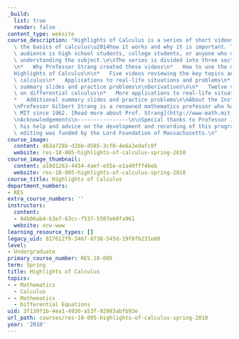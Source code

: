 ```yaml
---
_build:
  list: true
  render: false
content_type: website
course_description: "Highlights of Calculus is a series of short videos that introduces\
  \ the basics of calculus\u2014how it works and why it is important. The intended\
  \ audience is high school students, college students, or anyone who might need help\
  \ understanding the subject.\n\nThe series is divided into three sections:\n\nIntroduction\n\
  \n*   Why Professor Strang created these videos\n*   How to use the materials\n\n\
  Highlights of Calculus\n\n*   Five videos reviewing the key topics and ideas of\
  \ calculus\n*   Applications to real-life situations and problems\n*   Additional\
  \ summary slides and practice problems\n\nDerivatives\n\n*   Twelve videos focused\
  \ on differential calculus\n*   More applications to real-life situations and problems\n\
  *   Additional summary slides and practice problems\n\nAbout the Instructor\n--------------------\n\
  \nProfessor Gilbert Strang is a renowned mathematics professor who has taught at\
  \ MIT since 1962. [Read more about Prof. Strang](http://www-math.mit.edu/~gs/).\n\
  \nAcknowledgements\n----------------\n\nSpecial thanks to Professor J.C. Nave for\
  \ his help and advice on the development and recording of this program.\n\nThe video\
  \ editing was funded by the Lord Foundation of Massachusetts.\n"
course_image:
  content: 463a728b-d2bb-d585-3cf0-4e6a3edafc0f
  website: res-18-005-highlights-of-calculus-spring-2010
course_image_thumbnail:
  content: a10d1263-4454-4aef-e55e-e1a40fff4beb
  website: res-18-005-highlights-of-calculus-spring-2010
course_title: Highlights of Calculus
department_numbers:
- RES
extra_course_numbers: ''
instructors:
  content:
  - 84b06ab4-b3e7-63cc-f537-5507e60fa961
  website: ocw-www
learning_resource_types: []
legacy_uid: 817612f9-3467-0738-545d-19f8fb231e80
level:
- Undergraduate
primary_course_number: RES.18-005
term: Spring
title: Highlights of Calculus
topics:
- - Mathematics
  - Calculus
- - Mathematics
  - Differential Equations
uid: 3f139f1b-4ea1-4930-a53f-92983abfb93e
url_path: courses/res-18-005-highlights-of-calculus-spring-2010
year: '2010'
---
```

